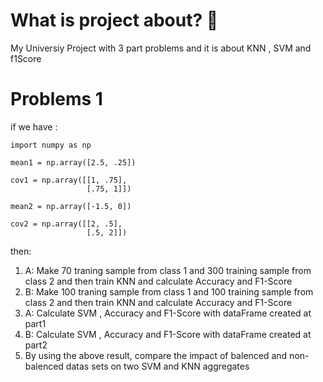 # What is project about? 🤔
My Universiy Project with 3 part problems and it is about KNN , SVM and f1Score

# Problems 1
if we have :

```
import numpy as np

mean1 = np.array([2.5, .25])

cov1 = np.array([[1, .75],
                 [.75, 1]])

mean2 = np.array([-1.5, 0])

cov2 = np.array([[2, .5],
                 [.5, 2]])
```

then:

1) A: Make 70 traning sample from class 1 and 300 training sample from class 2 and then train KNN and calculate Accuracy and F1-Score
2) B: Make 100 traning sample from class 1 and 100 training sample from class 2 and then train KNN and calculate Accuracy and F1-Score
3) A: Calculate SVM , Accuracy and F1-Score with dataFrame created at part1
4) B: Calculate SVM , Accuracy and F1-Score with dataFrame created at part2
5) By using the above result, compare the impact of balenced and non-balenced datas sets on two SVM and KNN aggregates
